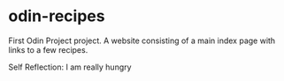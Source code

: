# odin-recipes

First Odin Project project. A website consisting of a main index page with links
to a few recipes. 

Self Reflection:
I am really hungry